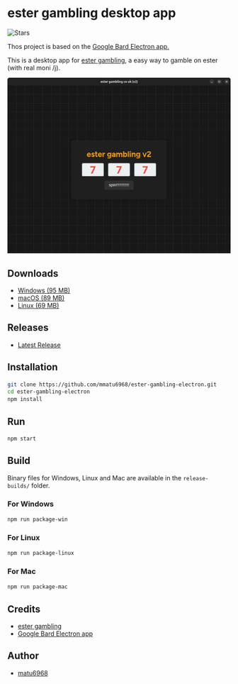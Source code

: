# ester gambling desktop app

![Stars](https://img.shields.io/github/stars/matu6968/ester-gambling-electron?style=social)

Thos project is based on the [Google Bard Electron app.](https://github.com/mantreshkhurana/Google-Bard-electron)

This is a desktop app for [ester gambling](https://n1d3v.github.io/ester-gambling), a easy way to gamble on ester (with real moni /j).

![Screenshot](https://raw.githubusercontent.com/matu6968/ester-gambling-electron/stable/screenshots/screenshot-1.png)

## Downloads

- [Windows (95 MB)](https://github.com/mantreshkhurana/Google-Bard-electron/releases/download/1.0.0/ester-gambling-v1.0.0-windows.zip)
- [macOS (89 MB)](https://github.com/mantreshkhurana/Google-Bard-electron/releases/download/1.0.0/ester-gambling-v1.0.0-darwin.zip)
- [Linux (69 MB)](https://github.com/mantreshkhurana/Google-Bard-electron/releases/download/1.0.0/ester-gambling-v1.0.0-linux.tar.xz)

## Releases

- [Latest Release](https://github.com/mmatu6968/ester-gambling-electron/releases)

## Installation

```bash
git clone https://github.com/mmatu6968/ester-gambling-electron.git
cd ester-gambling-electron
npm install
```

## Run

```bash
npm start
```

## Build

Binary files for Windows, Linux and Mac are available in the `release-builds/` folder.

### For Windows

```bash
npm run package-win
```

### For Linux

```bash
npm run package-linux
```

### For Mac

```bash
npm run package-mac
```

## Credits

- [ester gambling](https://github.com/n1d3v/ester-gambling)
- [Google Bard Electron app](https://github.com/mantreshkhurana/Google-Bard-electron)

## Author

- [matu6968](https://github.com/matu6968)
